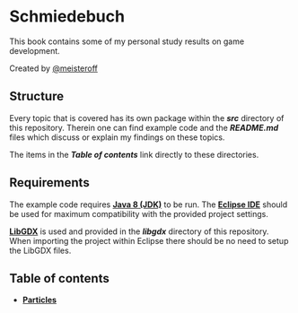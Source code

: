 # Schmiedebuch

This book contains some of my personal study results on game development.

Created by [@meisteroff](http://twitter.com/meisteroff)

## Structure
Every topic that is covered has its own package within the ***src*** directory of this
repository. Therein one can find example code and the ***README.md*** files which discuss
or explain my findings on these topics.

The items in the ***Table of contents*** link directly to these directories.

## Requirements
The example code requires **[Java 8 (JDK)](http://www.oracle.com/technetwork/java/javase/downloads/jdk8-downloads-2133151.html)** to be run. The **[Eclipse IDE](https://eclipse.org/)** should be used for maximum compatibility with the provided project settings.

**[LibGDX](http://libgdx.badlogicgames.com/)** is used and provided in the ***libgdx*** directory of this repository. When importing the project within Eclipse there should be no need to setup the LibGDX files.

## Table of contents
- **[Particles](src/particles)**